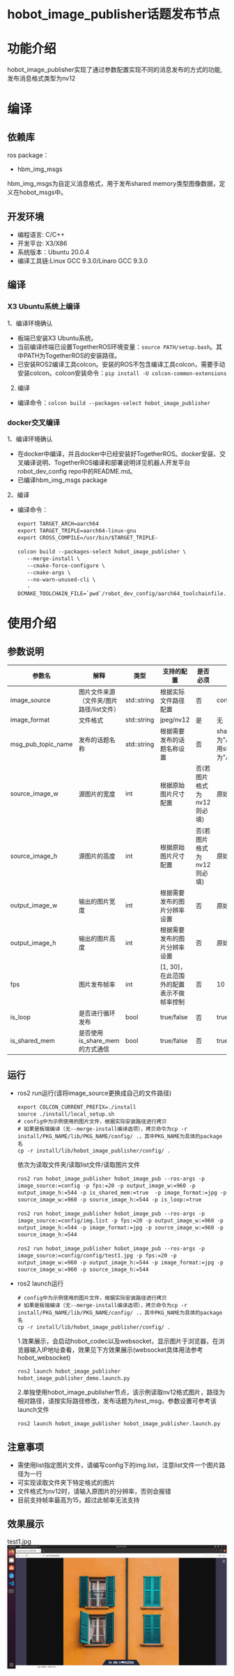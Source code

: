 # hobot_image_publisher话题发布节点

# 功能介绍
hobot_image_publisher实现了通过参数配置实现不同的消息发布的方式的功能,发布消息格式类型为nv12

# 编译

## 依赖库

ros package：

- hbm_img_msgs

hbm_img_msgs为自定义消息格式，用于发布shared memory类型图像数据，定义在hobot_msgs中。

## 开发环境

- 编程语言: C/C++
- 开发平台: X3/X86
- 系统版本：Ubuntu 20.0.4
- 编译工具链:Linux GCC 9.3.0/Linaro GCC 9.3.0

## 编译

### X3 Ubuntu系统上编译

1、编译环境确认
  - 板端已安装X3 Ubuntu系统。
  - 当前编译终端已设置TogetherROS环境变量：`source PATH/setup.bash`。其中PATH为TogetherROS的安装路径。
  - 已安装ROS2编译工具colcon。安装的ROS不包含编译工具colcon，需要手动安装colcon。colcon安装命令：`pip install -U colcon-common-extensions`

2. 编译
  - 编译命令：`colcon build --packages-select hobot_image_publisher`

### docker交叉编译

1、编译环境确认

- 在docker中编译，并且docker中已经安装好TogetherROS。docker安装、交叉编译说明、TogetherROS编译和部署说明详见机器人开发平台robot_dev_config repo中的README.md。
- 已编译hbm_img_msgs package

2、编译

- 编译命令：

  ```
  export TARGET_ARCH=aarch64
  export TARGET_TRIPLE=aarch64-linux-gnu
  export CROSS_COMPILE=/usr/bin/$TARGET_TRIPLE-

  colcon build --packages-select hobot_image_publisher \
     --merge-install \
     --cmake-force-configure \
     --cmake-args \
     --no-warn-unused-cli \
     -DCMAKE_TOOLCHAIN_FILE=`pwd`/robot_dev_config/aarch64_toolchainfile.cmake
  ```


# 使用介绍

## 参数说明
| 参数名          | 解释                | 类型        | 支持的配置                                                   | 是否必须 | 默认值                       |
| --------------- | ------------------- | ----------- | ------------------------------------------------------------ | -------- | ---------------------------- |
| image_source      | 图片文件来源（文件夹/图片路径/list文件）      | std::string | 根据实际文件路径配置 | 否 | config/image/test1.jpg        |
| image_format   |        文件格式      | std::string     |   jpeg/nv12                     |           是       | 无   |
| msg_pub_topic_name     | 发布的话题名称 | std::string |      根据需要发布的话题名称设置                          | 否       | share_mem默认为"/hbmem_img";不使用share_mem默认为"/image_raw" |
| source_image_w     | 源图片的宽度   | int| 根据原始图片尺寸配置                                    | 否(若图片格式为nv12则必填)      | 原始图片尺寸 |
| source_image_h     | 源图片的高度   | int | 根据原始图片尺寸配置                                   | 否(若图片格式为nv12则必填)     | 原始图片尺寸 |
| output_image_w     | 输出的图片宽度 | int | 根据需要发布的图片分辨率设置                                   | 否        | 原始图片尺寸 |
| output_image_h     | 输出的图片高度 | int | 根据需要发布的图片分辨率设置                                   | 否        | 原始图片尺寸 |
| fps     | 图片发布帧率 | int | [1, 30]，在此范围外的配置表示不做帧率控制                                     | 否       | 10 |
| is_loop     | 是否进行循环发布 | bool | true/false                                 | 否       | true |
| is_shared_mem     | 是否使用is_share_mem的方式通信 | bool | true/false                                      | 否       | true |




## 运行
- ros2 run运行(请将image_source更换成自己的文件路径)
  ```
  export COLCON_CURRENT_PREFIX=./install
  source ./install/local_setup.sh
  # config中为示例使用的图片文件，根据实际安装路径进行拷贝
  # 如果是板端编译（无--merge-install编译选项），拷贝命令为cp -r install/PKG_NAME/lib/PKG_NAME/config/ .，其中PKG_NAME为具体的package名
  cp -r install/lib/hobot_image_publisher/config/ .
  ```
  依次为读取文件夹/读取list文件/读取图片文件
  ```
  ros2 run hobot_image_publisher hobot_image_pub --ros-args -p image_source:=config -p fps:=20 -p output_image_w:=960 -p output_image_h:=544 -p is_shared_mem:=true  -p image_format:=jpg -p source_image_w:=960 -p source_image_h:=544 -p is_loop:=true

  ros2 run hobot_image_publisher hobot_image_pub --ros-args -p image_source:=config/img.list -p fps:=20 -p output_image_w:=960 -p output_image_h:=544 -p image_format:=jpg -p source_image_w:=960 -p source_image_h:=544

  ros2 run hobot_image_publisher hobot_image_pub --ros-args -p image_source:=config/config/test1.jpg -p fps:=20 -p output_image_w:=960 -p output_image_h:=544 -p image_format:=jpg -p source_image_w:=960 -p source_image_h:=544

  ```

- ros2 launch运行
  ```
  # config中为示例使用的图片文件，根据实际安装路径进行拷贝
  # 如果是板端编译（无--merge-install编译选项），拷贝命令为cp -r install/PKG_NAME/lib/PKG_NAME/config/ .，其中PKG_NAME为具体的package名
  cp -r install/lib/hobot_image_publisher/config/ .
  ```

  1.效果展示，会启动hobot_codec以及websocket，显示图片于浏览器，在浏览器输入IP地址查看，效果见下方效果展示(websocket具体用法参考hobot_websocket)
  ```
  ros2 launch hobot_image_publisher hobot_image_publisher_demo.launch.py
  ```

  2.单独使用hobot_image_publisher节点，该示例读取nv12格式图片，路径为相对路径，请按实际路径修改，发布话题为/test_msg，参数设置可参考该launch文件
  ```
  ros2 launch hobot_image_publisher hobot_image_publisher.launch.py
  ```

## 注意事项
- 需使用list指定图片文件，请编写config下的img.list，注意list文件一个图片路径为一行
- 可实现读取文件夹下特定格式的图片
- 文件格式为nv12时，请输入原图片的分辨率，否则会报错
- 目前支持帧率最高为15，超过此帧率无法支持

## 效果展示
test1.jpg
![image](config/show.png)